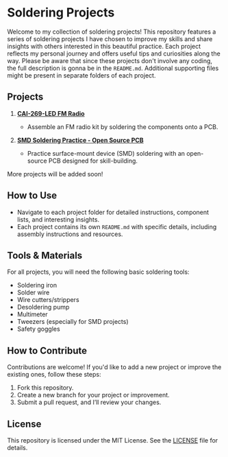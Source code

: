 # Soldering Projects

Welcome to my collection of soldering projects! This repository features a series of soldering projects I have chosen to improve my skills and share insights with others interested in this beautiful practice. Each project reflects my personal journey and offers useful tips and curiosities along the way. Please be aware that since these projects don't involve any coding, the full description is gonna be in the `README.md`. Additional supporting files might be present in separate folders of each project.

## Projects

1. [**CAI-269-LED FM Radio**](./CAI-269-LED-FM-Radio)
   - Assemble an FM radio kit by soldering the components onto a PCB.

2. [**SMD Soldering Practice - Open Source PCB**](./SMD-Soldering-Practice)
   - Practice surface-mount device (SMD) soldering with an open-source PCB designed for skill-building.

More projects will be added soon!

## How to Use

- Navigate to each project folder for detailed instructions, component lists, and interesting insights.
- Each project contains its own `README.md` with specific details, including assembly instructions and resources.

## Tools & Materials

For all projects, you will need the following basic soldering tools:

- Soldering iron
- Solder wire
- Wire cutters/strippers
- Desoldering pump
- Multimeter
- Tweezers (especially for SMD projects)
- Safety goggles

## How to Contribute

Contributions are welcome! If you'd like to add a new project or improve the existing ones, follow these steps:

1. Fork this repository.
2. Create a new branch for your project or improvement.
3. Submit a pull request, and I’ll review your changes.

## License

This repository is licensed under the MIT License. See the [LICENSE](./LICENSE) file for details.
